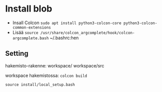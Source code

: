 # Install blob

* Insall Colcon `sudo apt install python3-colcon-core python3-colcon-common-extensions`
* Lisää `source /usr/share/colcon_argcomplete/hook/colcon-argcomplete.bash` ~/.bashrc:hen

## Setting 


hakemisto-rakenne:
workspace/
workspace/src

workspace hakemistossa:
`colcon build`

`source install/local_setup.bash`